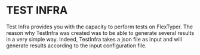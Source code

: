 # TEST INFRA

Test Infra provides you with the capacity to 
perform tests on FlexTyper.
The reason why TestInfra was created was to 
be able to generate several results in a very 
simple way. Indeed, TestInfra takes a json file as
input and will generate results according to the 
input configuration file.
